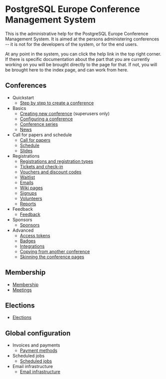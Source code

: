# PostgreSQL Europe Conference Management System

This is the administrative help for the PostgreSQL Europe Conference
Management System. It is aimed at the persons administering
conferences -- it is not for the developers of the system, or for the
end users.

At any point in the system, you can click the help link in the top
right corner. If there is specific documentation about the part that
you are currently working on you will be brought directly to the page
for that. If not, you will be brought here to the index page, and can
work from here.

## Conferences
* Quickstart
    * [Step by step to create a conference](stepbystep)
* Basics
    * [Creating new conference](super_conference#new) (superusers only)
    * [Configuring a conference](configuring)
    * [Conference series](series)
	* [News](news)
* Call for papers and schedule
    * [Call for papers](callforpapers)
    * [Schedule](schedule)
    * [Slides](callforpapers#slides)
* Registrations
    * [Registrations and registration types](registrations)
    * [Tickets and check-in](tickets)
    * [Vouchers and discount codes](vouchers)
    * [Waitlist](waitlist)
    * [Emails](emails)
    * [Wiki pages](wiki)
    * [Signups](signups)
    * [Volunteers](volunteers)
    * [Reports](reports)
* Feedback
    * [Feedback](feedback)
* Sponsors
    * [Sponsors](sponsors)
* Advanced
    * [Access tokens](tokens)
    * [Badges](badges)
    * [Integrations](integrations)
    * [Copying from another conference](copyfromother)
    * [Skinning the conference pages](skinning)


## Membership

* [Membership](membership)
* [Meetings](meetings)

## Elections

* [Elections](elections)

## Global configuration

* Invoices and payments
    * [Payment methods](payment)
* Scheduled jobs
    * [Scheduled jobs](jobs)
* Email infrastructure
    * [Email infrastructure](mail)
